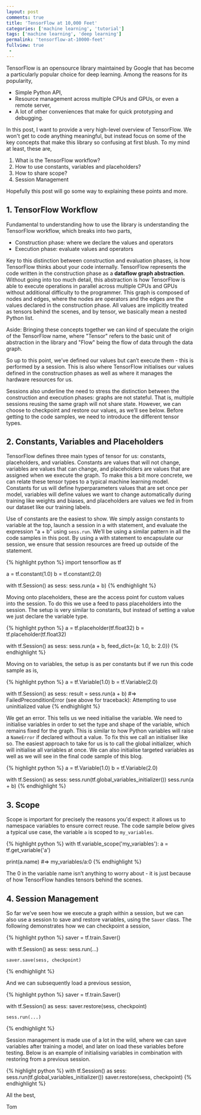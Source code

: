 ```yaml
---
layout: post
comments: true
title: 'TensorFlow at 10,000 Feet'
categories: ['machine learning', 'tutorial']
tags: ['machine learning', 'deep learning']
permalink: 'tensorflow-at-10000-feet'
fullview: true
 -
---
```


TensorFlow is an opensource library maintained by Google that has become a particularly popular choice for deep learning. Among the reasons for its popularity,

* Simple Python API,
* Resource management across multiple CPUs and GPUs, or even a remote server,
* A lot of other conveniences that make for quick prototyping and debugging.

In this post, I want to provide a very high-level overview of TensorFlow. We won't get to code anything meaningful, but instead focus on some of the key concepts that make this library so confusing at first blush. To my mind at least, these are,

1. What is the TensorFlow workflow?
2. How to use constants, variables and placeholders?
3. How to share scope?
4. Session Management

Hopefully this post will go some way to explaining these points and more.

## 1. TensorFlow Workflow

Fundamental to understanding how to use the library is understanding the TensorFlow workflow, which breaks into two parts,

* Construction phase: where we declare the values and operators
* Execution phase: evaluate values and operators

Key to this distinction between construction and evaluation phases, is how TensorFlow thinks about your code internally. TensorFlow represents the code written in the construction phase as a **dataflow graph abstraction**. Without going into too much detail, this abstraction is how TensorFlow is able to execute operations in parallel across multiple CPUs and GPUs without additional difficulty to the programmer. This graph is composed of nodes and edges, where the nodes are operators and the edges are the values declared in the construction phase. All values are implicitly treated as tensors behind the scenes, and by tensor, we basically mean a nested Python list.

Aside: Bringing these concepts together we can kind of speculate the origin of the TensorFlow name, where "Tensor" refers to the basic unit of abstraction in the library and "Flow" being the flow of data through the data graph.

So up to this point, we’ve defined our values but can’t execute them - this is performed by a session. This is also where TensorFlow initialises our values defined in the construction phases as well as where it manages the hardware resources for us.

Sessions also underline the need to stress the distinction between the construction and execution phases: graphs are not stateful. That is, multiple sessions reusing the same graph will not share state. However, we can choose to checkpoint and restore our values, as we’ll see below. Before getting to the code samples, we need to introduce the different tensor types.

## 2. Constants, Variables and Placeholders

TensorFlow defines three main types of tensor for us: constants, placeholders, and variables. Constants are values that will not change, variables are values that can change, and placeholders are values that are assigned when we execute the graph. To make this a bit more concrete, we can relate these tensor types to a typical machine learning model. Constants for us will define hyperparameters values that are set once per model, variables will define values we want to change automatically during training like weights and biases, and placeholders are values we fed in from our dataset like our training labels.

Use of constants are the easiest to show. We simply assign constants to variable at the top, launch a session in a with statement, and evaluate the expression "a + b" using `sess.run`. We’ll be using a similar pattern in all the code samples in this post. By using a with statement to encapsulate our session, we ensure that session resources are freed up outside of the statement.

{% highlight python %}
import tensorflow as tf

a = tf.constant(1.0)
b = tf.constant(2.0)

with tf.Session() as sess:
    sess.run(a + b)
{% endhighlight %}

Moving onto placeholders, these are the access point for custom values into the session. To do this we use a feed to pass placeholders into the session. The setup is very similar to constants, but instead of setting a value we just declare the variable type.

{% highlight python %}
a = tf.placeholder(tf.float32)
b = tf.placeholder(tf.float32)

with tf.Session() as sess:
    sess.run(a + b, feed_dict={a: 1.0, b: 2.0})
{% endhighlight %}

Moving on to variables, the setup is as per constants but if we run this code sample as is,

{% highlight python %}
a = tf.Variable(1.0)
b = tf.Variable(2.0)

with tf.Session() as sess:
    result = sess.run(a + b)
#=> FailedPreconditionError (see above for traceback): Attempting to use uninitialized value
{% endhighlight %}

We get an error. This tells us we need initialise the variable. We need to initialise variables in order to set the type and shape of the variable, which remains fixed for the graph. This is similar to how Python variables will raise a `NameError` if declared without a value. To fix this we call an initialiser like so. The easiest approach to take for us is to call the global initializer, which will initialise all variables at once. We can also initialise targeted variables as well as we will see in the final code sample of this blog.

{% highlight python %}
a = tf.Variable(1.0)
b = tf.Variable(2.0)

with tf.Session() as sess:
    sess.run(tf.global_variables_initializer())
    sess.run(a + b)
{% endhighlight %}

## 3. Scope

Scope is important for precisely the reasons you'd expect: it allows us to namespace variables to ensure correct reuse. The code sample below gives a typical use case, the variable `a` is scoped to `my_variables`.

{% highlight python %}
with tf.variable_scope('my_variables'):
  a = tf.get_variable('a')

print(a.name) #=> my_variables/a:0
{% endhighlight %}

The 0 in the variable name isn’t anything to worry about - it is just because of how TensorFlow handles tensors behind the scenes.

## 4. Session Management

So far we’ve seen how we execute a graph within a session, but we can also use a session to save and restore variables, using the `Saver` class. The following demonstrates how we can checkpoint a session,

{% highlight python %}
saver = tf.train.Saver()

with tf.Session() as sess:
	sess.run(...)

	saver.save(sess, checkpoint)
{% endhighlight %}

And we can subsequently load a previous session,

{% highlight python %}
saver = tf.train.Saver()

with tf.Session() as sess:
	saver.restore(sess, checkpoint)

	sess.run(...)
{% endhighlight %}

Session management is made use of a lot in the wild, where we can save variables after training a model, and later on load these variables before testing. Below is an example of initialising variables in combination with restoring from a previous session.

{% highlight python %}
with tf.Session() as sess: 
sess.run(tf.global_variables_initializer())
saver.restore(sess, checkpoint)
{% endhighlight %}

All the best,

Tom
